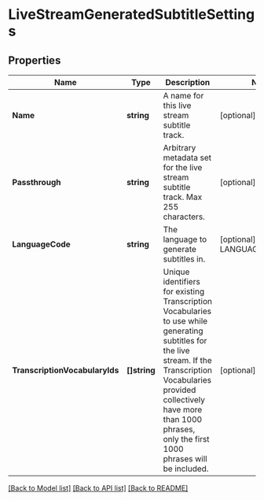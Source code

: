 # LiveStreamGeneratedSubtitleSettings

## Properties
Name | Type | Description | Notes
------------ | ------------- | ------------- | -------------
**Name** | **string** | A name for this live stream subtitle track. | [optional] 
**Passthrough** | **string** | Arbitrary metadata set for the live stream subtitle track. Max 255 characters. | [optional] 
**LanguageCode** | **string** | The language to generate subtitles in. | [optional] [default to LANGUAGE_CODE_EN]
**TranscriptionVocabularyIds** | **[]string** | Unique identifiers for existing Transcription Vocabularies to use while generating subtitles for the live stream. If the Transcription Vocabularies provided collectively have more than 1000 phrases, only the first 1000 phrases will be included. | [optional] 

[[Back to Model list]](../README.md#documentation-for-models) [[Back to API list]](../README.md#documentation-for-api-endpoints) [[Back to README]](../README.md)


